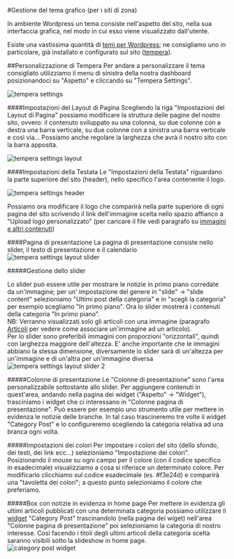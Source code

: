 #Gestione del tema grafico (per i siti di zona)

In ambiente Wordpress un tema consiste nell'aspetto del sito, nella sua interfaccia grafica, nel modo in cui esso viene visualizzato dall'utente.

Esiste una vastissima quantità di [temi per Wordpress](https://wordpress.org/themes/); ne consigliamo uno in particolare, già installato e configurato sul sito ([tempera](https://wordpress.org/themes/tempera/)).

##Personalizzazione di Tempera
Per andare a personalizzare il tema consigliato utilizziamo il menu di sinistra della nostra dashboard posizionandoci su "Aspetto" e cliccando su "Tempera Settings".  

![tempera settings](img/tempera_settings_0.png)  


####Impostazioni del Layout di Pagina
Scegliendo la riga "Impostazioni del Layout di Pagina" possiamo modificare la struttura delle pagine del nostro sito, ovvero: il contenuto sviluppato su una colonna, su due colonne con a destra una barra verticale, su due colonne con a sinistra una barra verticale e così via...
Possiamo anche regolare la larghezza che avrà il nostro sito con la barra apposita.  

![tempera settings layout](img/tempera_settings_layout.png)  

####Impostazioni della Testata
Le "Impostazioni della Testata" riguardano la parte superiore del sito (header), nello specifico l'area contenente il logo.  

![tempera settings header](img/tempera_settings_header.png)  

Possiamo ora modificare il logo che comparirà nella parte superiore di ogni pagina del sito scrivendo il link dell'immagine scelta nello spazio affianco a "Upload logo personalizzato" (per caricare il file vedi paragrafo su [immagini e altri contenuti](altri_contenuti.md))  

####Pagina di presentazione
La pagina di presentazione consiste nello slider, il testo di presentazione e il calendario
![tempera settings layout slider](img/tempera_settings_presentation_page.png)  

#####Gestione dello slider

Lo slider può essere utile per mostrare le notizie in primo piano corredate da un'immagine; per un' impostazione del genere in "slide" -> "slide content" selezioniamo "Ultimi post della categoria" e in "scegli la categoria" per esempio scegliamo "In primo piano".
Ora lo slider mostrerà i contenuti della categoria "In primo piano".  
NB: Verranno visualizzati solo gli articoli con una immagine (paragrafo [Articoli](articoli.md) per vedere come associare un'immagine ad un articolo).  
Per lo slider sono preferibili immagini con proporzioni "orizzontali", quindi con larghezza maggiore dell'altezza.
E' anche importante che le immagini abbiano la stessa dimensione, diversamente lo slider sarà di un'altezza per un'immagine e di un'altra per un'immagine diversa
![tempera settings layout slider 2](img/tempera_settings_presentation_page_2.png)

#####Colonne di presentazione
Le "Colonne di presentazione" sono l'area personalizzabile sottostante allo slider.
Per aggiungere contenuti in quest'area, andando nella pagina dei widget ("Aspetto" -> "Widget"), trasciniamo i widget che ci interessano in "Colonne pagina di presentazione".
Può essere per esempio uno strumento utile per mettere in evidenza le notizie delle branche. In tal caso trascineremo tre volte il widget "Category Post" e lo configureremo scegliendo la categoria relativa ad una branca ogni volta.  

#####Impostazioni dei colori
Per impostare i colori del sito (dello sfondo, dei testi, dei link ecc...) selezioniamo "Impostazione dei colori".
Posizionando il mouse su ogni campo per il colore (con il codice specifico in esadecimale) visualizziamo a cosa si riferisce un determinato colore. Per modificarlo clicchiamo sul codice esadecimale (es. #f3e24d) e comparirà una "tavoletta dei colori"; a questo punto selezioniamo il colore che preferiamo.

#####Box con notizie in evidenza in home page
Per mettere in evidenza gli ultimi articoli pubblicati con una determinata categoria possiamo utilizzare il [widget](widget.md) "Category Post" trascinandolo (nella pagina dei wiget) nell'area "Colonne pagina di presentazione" poi selezioniamo la categoria di nostro interesse. Così facendo i titoli degli ultimi articoli della categoria scelta saranno visibili sotto la slideshow in home page.  
![category post widget](img/category_post_widget.png)